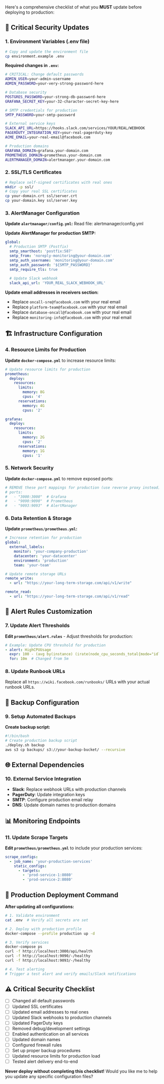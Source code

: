 Here's a comprehensive checklist of what you **MUST** update before deploying to production:

## 🔐 **Critical Security Updates**

### **1. Environment Variables (.env file)**
```bash
# Copy and update the environment file
cp environment.example .env
```

**Required changes in `.env`:**
```bash
# CRITICAL: Change default passwords
ADMIN_USER=your-admin-username
ADMIN_PASSWORD=your-very-strong-password-here

# Database security
POSTGRES_PASSWORD=your-strong-db-password-here
GRAFANA_SECRET_KEY=your-32-character-secret-key-here

# SMTP credentials for production
SMTP_PASSWORD=your-smtp-password

# External service keys
SLACK_API_URL=https://hooks.slack.com/services/YOUR/REAL/WEBHOOK
PAGERDUTY_INTEGRATION_KEY=your-real-pagerduty-key
ACME_EMAIL=your-real-email@facebook.com

# Production domains
GRAFANA_DOMAIN=grafana.your-domain.com
PROMETHEUS_DOMAIN=prometheus.your-domain.com
ALERTMANAGER_DOMAIN=alertmanager.your-domain.com
```

### **2. SSL/TLS Certificates**
```bash
# Replace self-signed certificates with real ones
mkdir -p ssl/
# Copy your real SSL certificates
cp your-domain.crt ssl/server.crt
cp your-domain.key ssl/server.key
```

### **3. AlertManager Configuration**
**Update `alertmanager/config.yml`:**
Read file: alertmanager/config.yml

**Update AlertManager for production SMTP:**
```yaml
global:
  # Production SMTP (Postfix)
  smtp_smarthost: 'postfix:587'
  smtp_from: 'noreply-monitoring@your-domain.com'
  smtp_auth_username: 'monitoring@your-domain.com'
  smtp_auth_password: '${SMTP_PASSWORD}'
  smtp_require_tls: true
  
  # Update Slack webhook
  slack_api_url: 'YOUR_REAL_SLACK_WEBHOOK_URL'
```

**Update email addresses in receivers section:**
- Replace `oncall-sre@facebook.com` with your real email
- Replace `platform-team@facebook.com` with your real email
- Replace `database-oncall@facebook.com` with your real email
- Replace `monitoring-info@facebook.com` with your real email

## 🏗️ **Infrastructure Configuration**

### **4. Resource Limits for Production**
**Update `docker-compose.yml`** to increase resource limits:

```yaml
# Update resource limits for production
prometheus:
  deploy:
    resources:
      limits:
        memory: 8G
        cpus: '4'
      reservations:
        memory: 4G
        cpus: '2'

grafana:
  deploy:
    resources:
      limits:
        memory: 2G
        cpus: '2'
      reservations:
        memory: 1G
        cpus: '1'
```

### **5. Network Security**
**Update `docker-compose.yml`** to remove exposed ports:
```yaml
# REMOVE these port mappings for production (use reverse proxy instead)
# ports:
#   - "3000:3000"  # Grafana
#   - "9090:9090"  # Prometheus
#   - "9093:9093"  # AlertManager
```

### **6. Data Retention & Storage**
**Update `prometheus/prometheus.yml`:**
```yaml
# Increase retention for production
global:
  external_labels:
    monitor: 'your-company-production'
    datacenter: 'your-datacenter'
    environment: 'production'
    team: 'your-team'

# Update remote storage URLs
remote_write:
  - url: "https://your-long-term-storage.com/api/v1/write"

remote_read:
  - url: "https://your-long-term-storage.com/api/v1/read"
```

## 🎯 **Alert Rules Customization**

### **7. Update Alert Thresholds**
**Edit `prometheus/alert.rules`** - Adjust thresholds for production:

```yaml
# Example: Update CPU threshold for production
- alert: HighCPUUsage
  expr: 100 - (avg by(instance) (irate(node_cpu_seconds_total{mode="idle"}[5m])) * 100) > 80  # Changed from 85
  for: 10m  # Changed from 5m
```

### **8. Update Runbook URLs**
Replace all `https://wiki.facebook.com/runbooks/` URLs with your actual runbook URLs.

## 🔄 **Backup Configuration**

### **9. Setup Automated Backups**
**Create backup script:**
```bash
#!/bin/bash
# Create production backup script
./deploy.sh backup
aws s3 cp backups/ s3://your-backup-bucket/ --recursive
```

## 🌐 **External Dependencies**

### **10. External Service Integration**
- **Slack**: Replace webhook URLs with production channels
- **PagerDuty**: Update integration keys
- **SMTP**: Configure production email relay
- **DNS**: Update domain names to production domains

## 📊 **Monitoring Endpoints**

### **11. Update Scrape Targets**
**Edit `prometheus/prometheus.yml`** to include your production services:
```yaml
scrape_configs:
  - job_name: 'your-production-services'
    static_configs:
      - targets: 
        - 'prod-service-1:8080'
        - 'prod-service-2:8080'
```

## 🚀 **Production Deployment Command**

**After updating all configurations:**

```bash
# 1. Validate environment
cat .env  # Verify all secrets are set

# 2. Deploy with production profile
docker-compose --profile production up -d

# 3. Verify services
docker-compose ps
curl -f http://localhost:3000/api/health
curl -f http://localhost:9090/-/healthy
curl -f http://localhost:9093/-/healthy

# 4. Test alerting
# Trigger a test alert and verify emails/Slack notifications
```

## ⚠️ **Critical Security Checklist**

- [ ] Changed all default passwords
- [ ] Updated SSL certificates
- [ ] Updated email addresses to real ones
- [ ] Updated Slack webhooks to production channels
- [ ] Updated PagerDuty keys
- [ ] Removed debug/development settings
- [ ] Enabled authentication on all services
- [ ] Updated domain names
- [ ] Configured firewall rules
- [ ] Set up proper backup procedures
- [ ] Updated resource limits for production load
- [ ] Tested alert delivery end-to-end

**Never deploy without completing this checklist!** Would you like me to help you update any specific configuration files?